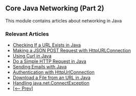 ## Core Java Networking (Part 2)

This module contains articles about networking in Java

### Relevant Articles

- [Checking If a URL Exists in Java](https://www.tom.com/java-check-url-exists)
- [Making a JSON POST Request with HttpURLConnection](https://www.tom.com/httpurlconnection-post)
- [Using Curl in Java](https://www.tom.com/java-curl)
- [Do a Simple HTTP Request in Java](https://www.tom.com/java-http-request)
- [Sending Emails with Java](https://www.tom.com/java-email)
- [Authentication with HttpUrlConnection](https://www.tom.com/java-http-url-connection)
- [Download a File from an URL in Java](https://www.tom.com/java-download-file)
- [Handling java.net.ConnectException](https://www.tom.com/java-net-connectexception)
- [[<-- Prev]](/core-java-modules/core-java-networking)
